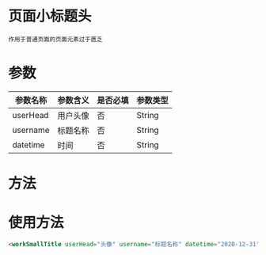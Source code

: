 # 页面小标题头
	作用于普通页面的页面元素过于匮乏
# 参数
|参数名称	|参数含义	|是否必填	|参数类型	|
|---		|---		|---		|---		|
|userHead	|用户头像	|否			|String		|
|username	|标题名称	|否			|String		|
|datetime	|时间		|否			|String		|

# 方法

# 使用方法
```html
<workSmallTitle userHead="头像" username="标题名称" datetime="2020-12-31"></workSmallTitle>
```